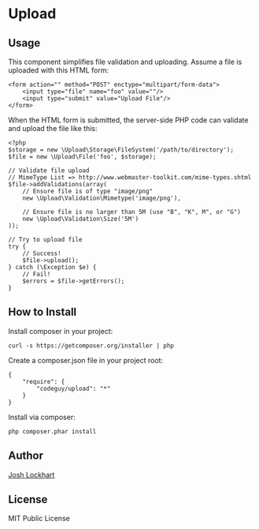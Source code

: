 # Upload

## Usage

This component simplifies file validation and uploading. Assume a file is uploaded with this HTML form:

    <form action="" method="POST" enctype="multipart/form-data">
        <input type="file" name="foo" value=""/>
        <input type="submit" value="Upload File"/>
    </form>

When the HTML form is submitted, the server-side PHP code can validate and upload the file like this:

    <?php
    $storage = new \Upload\Storage\FileSystem('/path/to/directory');
    $file = new \Upload\File('foo', $storage);

    // Validate file upload
    // MimeType List => http://www.webmaster-toolkit.com/mime-types.shtml
    $file->addValidations(array(
        // Ensure file is of type "image/png"
        new \Upload\Validation\Mimetype('image/png'),

        // Ensure file is no larger than 5M (use "B", "K", M", or "G")
        new \Upload\Validation\Size('5M')
    ));

    // Try to upload file
    try {
        // Success!
        $file->upload();
    } catch (\Exception $e) {
        // Fail!
        $errors = $file->getErrors();
    }

## How to Install

Install composer in your project:

    curl -s https://getcomposer.org/installer | php

Create a composer.json file in your project root:

    {
        "require": {
            "codeguy/upload": "*"
        }
    }

Install via composer:

    php composer.phar install

## Author

[Josh Lockhart](https://github.com/codeguy)

## License

MIT Public License
